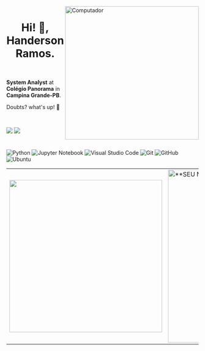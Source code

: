 <img src="https://github.com/lucasfdelis/lucasfdelis/blob/main/computer-illustration.png?raw=true" min-width="350px" max-width="350px" width="350px" align="right" alt="Computador">

<h1 align="center">Hi! 👋, Handerson Ramos.</h1>

<br>

<p align="left"><strong>System Analyst</strong> at <strong>Colégio Panorama</strong> in <strong>Campina Grande-PB</strong>. 

<br>

<p>Doubts? what's up! 🤝</p>

<br>


<p align="left">

  <a href="https://www.linkedin.com/in/handersonbr1990/" target="_blank" alt="Linkedin">
  <img src="https://img.shields.io/badge/-Linkedin-0e76a8?style=flat-square&logo=Linkedin&logoColor=white&link=https://www.linkedin.com/in/lucasfdelis/" /></a>
  
  <a href="https://www.instagram.com/handersonrb/" target="_blank" alt="Instagram">
  <img src="https://img.shields.io/badge/-Instagram-DF0174?style=flat-square&labelColor=DF0174&logo=instagram&logoColor=white&link=https://www.instagram.com/lvkinhas/"/></a>
</p>  

<h1> </h1>

 ![Python](https://img.shields.io/badge/python-3670A0?style=for-the-badge&logo=python&logoColor=ffdd54) ![Jupyter Notebook](https://img.shields.io/badge/jupyter-%23FA0F00.svg?style=for-the-badge&logo=jupyter&logoColor=white) ![Visual Studio Code](https://img.shields.io/badge/Visual%20Studio%20Code-0078d7.svg?style=for-the-badge&logo=visual-studio-code&logoColor=white) ![Git](https://img.shields.io/badge/git-%23F05033.svg?style=for-the-badge&logo=git&logoColor=white) ![GitHub](https://img.shields.io/badge/github-%23121011.svg?style=for-the-badge&logo=github&logoColor=white) ![Ubuntu](https://img.shields.io/badge/Ubuntu-E95420?style=for-the-badge&logo=ubuntu&logoColor=white)


<table align = "center" border = '0'>
  <tr>
    <td>
      <a href="https://github.com/HandersonPanorama">
  <img width="400px" align="center" src="https://github-readme-stats.vercel.app/api/top-langs/?username=HandersonPanorama&exclude_repo=IA-FIC2021&langs_count=6&theme=dracula&hide_langs_below=1&layout=compact" />
</a>
    </td>
    <td>
      <a href="https://github.com/HandersonPanorama">
 <img width="454px" align="center" src="https://github-readme-stats.vercel.app/api?username=HandersonPanorama&show_icons=true&theme=dark&line_height=27" alt="**SEU NOME** github stats"/>
</a>
    </td>
  </tr>
</table>

